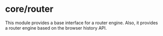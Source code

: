# core/router

This module provides a base interface for a router engine. Also, it provides a router engine based on the browser history API.

